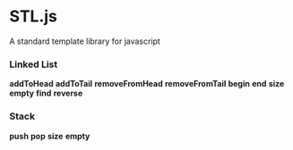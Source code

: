 # STL.js

A standard template library for javascript

### Linked List
**addToHead**
**addToTail**
**removeFromHead**
**removeFromTail**
**begin**
**end**
**size**
**empty**
**find**
**reverse**

### Stack
**push**
**pop**
**size**
**empty**
